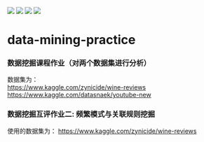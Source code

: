 ![](https://img.shields.io/badge/Course-Data%20mining-informational)
![](https://img.shields.io/badge/Language-Python-9cf?logo=python)
![](https://img.shields.io/badge/Build-passing-succ)
![](https://img.shields.io/badge/Update-never-important)
# data-mining-practice
### 数据挖掘课程作业（对两个数据集进行分析）
数据集为：  
https://www.kaggle.com/zynicide/wine-reviews  
https://www.kaggle.com/datasnaek/youtube-new

### 数据挖掘互评作业二: 频繁模式与关联规则挖掘
使用的数据集为：
https://www.kaggle.com/zynicide/wine-reviews  
